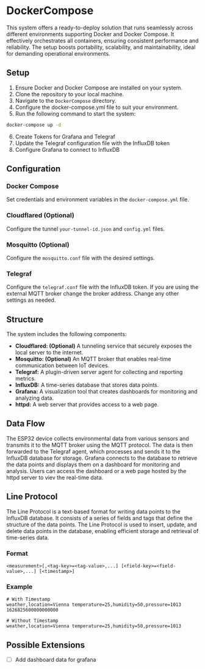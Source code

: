# DockerCompose

This system offers a ready-to-deploy solution that runs seamlessly across different environments supporting Docker and Docker Compose. It effectively orchestrates all containers, ensuring consistent performance and reliability. The setup boosts portability, scalability, and maintainability, ideal for demanding operational environments.

## Setup

1. Ensure Docker and Docker Compose are installed on your system.
2. Clone the repository to your local machine.
3. Navigate to the `DockerCompose` directory.
4. Configure the docker-compose.yml file to suit your environment.
5. Run the following command to start the system:

```bash
docker-compose up -d
```

6. Create Tokens for Grafana and Telegraf
7. Update the Telegraf configuration file with the InfluxDB token
8. Configure Grafana to connect to InfluxDB

## Configuration

### Docker Compose

Set credentials and environment variables in the `docker-compose.yml` file.

### Cloudflared (Optional)

Configure the tunnel `your-tunnel-id.json` and `config.yml` files.

### Mosquitto (Optional)

Configure the `mosquitto.conf` file with the desired settings.

### Telegraf

Configure the `telegraf.conf` file with the InfluxDB token.
If you are using the external MQTT broker change the broker address.
Change any other settings as needed. 

## Structure

The system includes the following components:

- **Cloudflared: (Optional)** A tunneling service that securely exposes the local server to the internet.
- **Mosquitto: (Optional)** An MQTT broker that enables real-time communication between IoT devices.
- **Telegraf:** A plugin-driven server agent for collecting and reporting metrics.
- **InfluxDB:** A time-series database that stores data points.
- **Grafana:** A visualization tool that creates dashboards for monitoring and analyzing data.
- **httpd:** A web server that provides access to a web page.

## Data Flow

The ESP32 device collects environmental data from various sensors and transmits it to the MQTT broker using the MQTT protocol. The data is then forwarded to the Telegraf agent, which processes and sends it to the InfluxDB database for storage. Grafana connects to the database to retrieve the data points and displays them on a dashboard for monitoring and analysis. Users can access the dashboard or a web page hosted by the httpd server to viev the real-time data.

## Line Protocol

The Line Protocol is a text-based format for writing data points to the InfluxDB database. It consists of a series of fields and tags that define the structure of the data points. The Line Protocol is used to insert, update, and delete data points in the database, enabling efficient storage and retrieval of time-series data.

### Format

````plaintext
<measurement>[,<tag-key>=<tag-value>,...] [<field-key>=<field-value>,...] [<timestamp>]
````

### Example 

```plaintext
# With Timestamp
weather,location=Vienna temperature=25,humidity=50,pressure=1013 1626825600000000000

# Without Timestamp
weather,location=Vienna temperature=25,humidity=50,pressure=1013
```

## Possible Extensions

- [ ] Add dashboard data for grafana